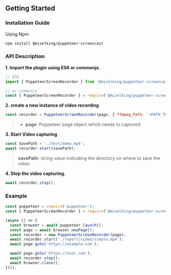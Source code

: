 ## Getting Started

### Installation Guide

Using Npm

```sh
npm install @miselking/puppeteer-screencast
```

### API Description

**1. Import the plugin using ES6 or commonjs.**

```javascript
// ES6
import { PuppeteerScreenRecorder } from '@miselking/puppeteer-screencast';

// or commonjs
const { PuppeteerScreenRecorder } = require('@miselking/puppeteer-screencast');
```

**2. create a new instance of video recording**

```javascript
const recorder = PuppeteerScreenRecorder(page, { ffmpeg_Path: '<PATH_TO_FFMPEG>' });
```
> - **page**: Puppeteer page object which needs to captured.

**3. Start Video capturing**

```javascript
const SavePath = './test/demo.mp4';
await recorder.start(savePath);
```

> **savePath**: string value indicating the directory on where to save the video.

**4. Stop the video capturing.**

```javascript
await recorder.stop();
```

### Example

```javascript
const puppeteer = require('puppeteer');
const { PuppeteerScreenRecorder } = require('@miselking/puppeteer-screencast');

(async () => {
  const browser = await puppeteer.launch();
  const page = await browser.newPage();
  const recorder = new PuppeteerScreenRecorder(page);
  await recorder.start('./report/video/simple.mp4');
  await page.goto('https://example.com');

  await page.goto('https://test.com');
  await recorder.stop();
  await browser.close();
})();
```
